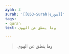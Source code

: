 ```yaml
---
ayah: 3
surah: '[[053-Surah|سورة]]'
tags:
- quran
text: وما ينطق عن الهوى

---
```

> وما ينطق عن الهوى
